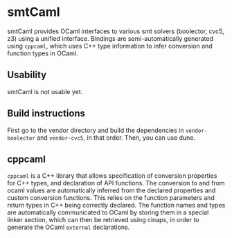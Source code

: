 # smtCaml

smtCaml provides OCaml interfaces to various smt solvers (boolector, cvc5, z3) using a
unified interface.
Bindings are semi-automatically generated using `cppcaml`, which uses C++ type information
to infer conversion and function types in OCaml.

## Usability
smtCaml is not usable yet.

## Build instructions
First go to the vendor directory and build the dependencies in `vendor-boolector` and
`vendor-cvc5`, in that order. Then, you can use dune.

## cppcaml
`cppcaml` is a C++ library that allows specification of conversion properties for C++
types, and declaration of API functions. The conversion to and from ocaml values are
automatically inferred from the declared properties and custom conversion functions.
This relies on the function parameters and return types in C++ being correctly declared.
The function names and types are automatically communicated to OCaml by storing them
in a special linker section, which can then be retrieved using cinaps, in order to
generate the OCaml `external` declarations.

